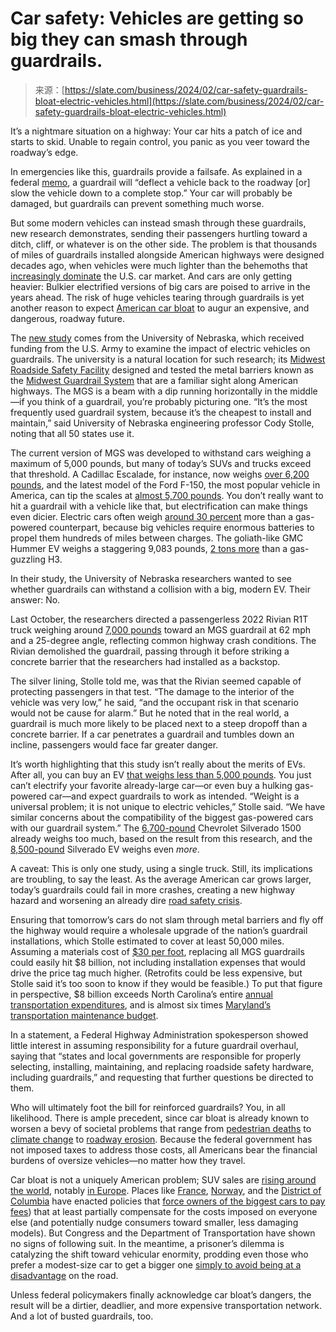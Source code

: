 <!--yml
category: 未分类
date: 2024-05-27 14:44:08
-->

# Car safety: Vehicles are getting so big they can smash through guardrails.

> 来源：[https://slate.com/business/2024/02/car-safety-guardrails-bloat-electric-vehicles.html](https://slate.com/business/2024/02/car-safety-guardrails-bloat-electric-vehicles.html)

It’s a nightmare situation on a highway: Your car hits a patch of ice and starts to skid. Unable to regain control, you panic as you veer toward the roadway’s edge.

In emergencies like this, guardrails provide a failsafe. As explained in a federal [memo](https://www.fhwa.dot.gov/guardrailsafety/guardrail101.pdf), a guardrail will “deflect a vehicle back to the roadway [or] slow the vehicle down to a complete stop.” Your car will probably be damaged, but guardrails can prevent something much worse.

But some modern vehicles can instead smash through these guardrails, new research demonstrates, sending their passengers hurtling toward a ditch, cliff, or whatever is on the other side. The problem is that thousands of miles of guardrails installed alongside American highways were designed decades ago, when vehicles were much lighter than the behemoths that [increasingly dominate](https://jalopnik.com/trucks-and-suvs-are-now-over-80-percent-of-new-car-sale-1848427797) the U.S. car market. And cars are only getting heavier: Bulkier electrified versions of big cars are poised to arrive in the years ahead. The risk of huge vehicles tearing through guardrails is yet another reason to expect [American car bloat](https://slate.com/business/2023/12/cars-trucks-suv-sales-electric-safety-risk.html) to augur an expensive, and dangerous, roadway future.

The [new study](https://news.unl.edu/newsrooms/today/article/nebraska-experts-weigh-highway-safety-and-electric-vehicles/) comes from the University of Nebraska, which received funding from the U.S. Army to examine the impact of electric vehicles on guardrails. The university is a natural location for such research; its [Midwest Roadside Safety Facility](https://mwrsf.unl.edu/) designed and tested the metal barriers known as the [Midwest Guardrail System](https://mwrsf.unl.edu/mgs.php) that are a familiar sight along American highways. The MGS is a beam with a dip running horizontally in the middle—if you think of a guardrail, you’re probably picturing one. “It’s the most frequently used guardrail system, because it’s the cheapest to install and maintain,” said University of Nebraska engineering professor Cody Stolle, noting that all 50 states use it.

The current version of MGS was developed to withstand cars weighing a maximum of 5,000 pounds, but many of today’s SUVs and trucks exceed that threshold. A Cadillac Escalade, for instance, now weighs [over 6,200 pounds](https://media.cadillacarabia.com/media/us/en/cadillac/vehicles/escalade-v/2024.tab1.html), and the latest model of the Ford F-150, the most popular vehicle in America, can tip the scales at [almost 5,700 pounds](https://www.jdemmerford.com/research/new-ford-f-150-weight.htm). You don’t really want to hit a guardrail with a vehicle like that, but electrification can make things even dicier. Electric cars often weigh [around 30 percent](https://www.theatlantic.com/ideas/archive/2023/01/electric-vehicles-suv-battery-climate-safety/672576/) more than a gas-powered counterpart, because big vehicles require enormous batteries to propel them hundreds of miles between charges. The goliath-like GMC Hummer EV weighs a staggering 9,083 pounds, [2 tons more](https://www.fastcompany.com/90790197/yes-to-electric-cars-but-not-the-hummer-ev) than a gas-guzzling H3.

In their study, the University of Nebraska researchers wanted to see whether guardrails can withstand a collision with a big, modern EV. Their answer: No.

Last October, the researchers directed a passengerless 2022 Rivian R1T truck weighing around [7,000 pounds](https://www.caranddriver.com/rivian/r1t) toward an MGS guardrail at 62 mph and a 25-degree angle, reflecting common highway crash conditions. The Rivian demolished the guardrail, passing through it before striking a concrete barrier that the researchers had installed as a backstop.

The silver lining, Stolle told me, was that the Rivian seemed capable of protecting passengers in that test. “The damage to the interior of the vehicle was very low,” he said, “and the occupant risk in that scenario would not be cause for alarm.” But he noted that in the real world, a guardrail is much more likely to be placed next to a steep dropoff than a concrete barrier. If a car penetrates a guardrail and tumbles down an incline, passengers would face far greater danger.

It’s worth highlighting that this study isn’t really about the merits of EVs. After all, you can buy an EV [that weighs less than 5,000 pounds](https://www.recurrentauto.com/research/how-much-does-an-electric-car-weigh). You just can’t electrify your favorite already-large car—or even buy a hulking gas-powered car—and expect guardrails to work as intended. “Weight is a universal problem; it is not unique to electric vehicles,” Stolle said. “We have similar concerns about the compatibility of the biggest gas-powered cars with our guardrail system.” The [6,700-pound](https://www.caranddriver.com/chevrolet/silverado-1500/specs) Chevrolet Silverado 1500 already weighs too much, based on the result from this research, and the [8,500-pound](https://www.caranddriver.com/chevrolet/silverado-1500/specs) Silverado EV weighs even *more*.

A caveat: This is only one study, using a single truck. Still, its implications are troubling, to say the least. As the average American car grows larger, today’s guardrails could fail in more crashes, creating a new highway hazard and worsening an already dire [road safety crisis](https://www.transportation.gov/NRSS/SafetyProblem#:~:text=42%2C939%20people%20died%20on%20America's%20roads%20in%202021&text=42%2C939%20lives%20were%20lost%2C%20the,the%20highest%20recorded%20in%20decades).

Ensuring that tomorrow’s cars do not slam through metal barriers and fly off the highway would require a wholesale upgrade of the nation’s guardrail installations, which Stolle estimated to cover at least 50,000 miles. Assuming a materials cost of [$30 per foot](https://roadskyguardrail.com/how-much-does-highway-guardrail-cost), replacing all MGS guardrails could easily hit $8 billion, not including installation expenses that would drive the price tag much higher. (Retrofits could be less expensive, but Stolle said it’s too soon to know if they would be feasible.) To put that figure in perspective, $8 billion exceeds North Carolina’s entire [annual transportation expenditures](https://www.ncdot.gov/about-us/how-we-operate/finance-budget/Pages/default.aspx#:~:text=The%20Highway%20Fund%20primarily%20supports,North%20Carolina%20based%20on%20need.), and is almost six times [Maryland’s transportation maintenance budget](https://www.mdot.maryland.gov/tso/pages/newsroomdetails.aspx?newsId=627&PageId=38).

In a statement, a Federal Highway Administration spokesperson showed little interest in assuming responsibility for a future guardrail overhaul, saying that “states and local governments are responsible for properly selecting, installing, maintaining, and replacing roadside safety hardware, including guardrails,” and requesting that further questions be directed to them.

Who will ultimately foot the bill for reinforced guardrails? You, in all likelihood. There is ample precedent, since car bloat is already known to worsen a bevy of societal problems that range from [pedestrian deaths](https://www.iihs.org/news/detail/vehicles-with-higher-more-vertical-front-ends-pose-greater-risk-to-pedestrians) to [climate change](https://www.theguardian.com/environment/2023/sep/08/autobesity-on-course-to-worsen-air-pollution-caused-by-motoring) to [roadway erosion](https://slate.com/business/2023/06/electric-vehicles-auto-haulers-weight-capacity-roads.html/). Because the federal government has not imposed taxes to address those costs, all Americans bear the financial burdens of oversize vehicles—no matter how they travel.

Car bloat is not a uniquely American problem; SUV sales are [rising around the world](https://www.iea.org/commentaries/as-their-sales-continue-to-rise-suvs-global-co2-emissions-are-nearing-1-billion-tonnes), notably [in Europe](https://www.theguardian.com/business/2024/jan/22/cars-growing-wider-europe-report). Places like [France](https://electrek.co/2024/01/09/drivers-of-heavy-dirty-cars-pay-stiff-penalty-tax-in-france/#:~:text=For%20cars%20weighing%20between%201%2C600,weight%20that%20the%20hybridization%20incurs.), [Norway](https://cleantechnica.com/2023/01/04/norways-ev-sales-explode-ahead-of-policy-changes/), and the [District of Columbia](https://www.bloomberg.com/news/articles/2022-05-26/a-new-way-to-curb-the-rise-of-oversized-pickups-and-suvs) have enacted policies that [force owners of the biggest cars to pay fees](https://slate.com/business/2023/01/electric-cars-hummer-ev-tax-fees-weight-joe-biden.html#:~:text=This%20month%20Norway%20implemented%20new,first%20500%20kilograms%20are%20untaxed.)) that at least partially compensate for the costs imposed on everyone else (and potentially nudge consumers toward smaller, less damaging models). But Congress and the Department of Transportation have shown no signs of following suit. In the meantime, a prisoner’s dilemma is catalyzing the shift toward vehicular enormity, prodding even those who prefer a modest-size car to get a bigger one [simply to avoid being at a disadvantage](https://slate.com/business/2022/11/suv-size-truck-bloat-pedestrian-deaths.html) on the road.

Unless federal policymakers finally acknowledge car bloat’s dangers, the result will be a dirtier, deadlier, and more expensive transportation network. And a lot of busted guardrails, too.